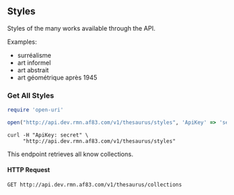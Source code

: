 ## Styles

Styles of the many works available through the API.

Examples:

- surréalisme
- art informel
- art abstrait
- art géométrique après 1945

### Get All Styles

```ruby
require 'open-uri'

open("http://api.dev.rmn.af83.com/v1/thesaurus/styles", 'ApiKey' => 'secret')
```


```shell
curl -H "ApiKey: secret" \
     "http://api.dev.rmn.af83.com/v1/thesaurus/styles"
```

This endpoint retrieves all know collections.

#### HTTP Request

`GET http://api.dev.rmn.af83.com/v1/thesaurus/collections`
